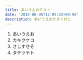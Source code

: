 ```yaml
---
title: あいうえおテスト
date: '2018-08-05T12:09:32+09:00'
description: あいうえおかきくけこ
---
```

1. あいうえお
2. カキクケコ
3. さしすせそ
4. タチツテト
